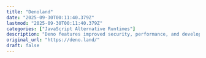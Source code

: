 ```yaml
---
title: "Denoland"
date: "2025-09-30T00:11:40.379Z"
lastmod: "2025-09-30T00:11:40.379Z"
categories: ["JavaScript Alternative Runtimes"]
description: "Deno features improved security, performance, and developer experience compared to its predecessor. It's a great time to upgrade your Node.js project to run on Deno."
original_url: "https://deno.land/"
draft: false
---
```

